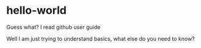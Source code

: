 # hello-world
Guess what? I read github user guide

Well I am just trying to understand basics, what else do you need to know?
